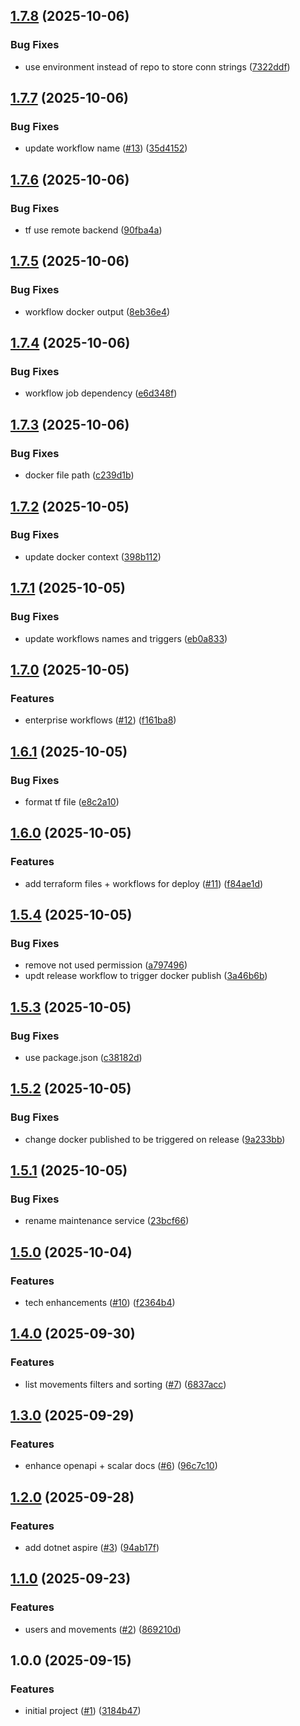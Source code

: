 ## [1.7.8](https://github.com/gabbium/fintrack/compare/v1.7.7...v1.7.8) (2025-10-06)

### Bug Fixes

* use environment instead of repo to store conn strings ([7322ddf](https://github.com/gabbium/fintrack/commit/7322ddfdd24bc140b47162d055e12e1cec33b887))

## [1.7.7](https://github.com/gabbium/fintrack/compare/v1.7.6...v1.7.7) (2025-10-06)

### Bug Fixes

* update workflow name ([#13](https://github.com/gabbium/fintrack/issues/13)) ([35d4152](https://github.com/gabbium/fintrack/commit/35d4152c3669028cee4fd1506cbdfdeeb4d647fc))

## [1.7.6](https://github.com/gabbium/fintrack/compare/v1.7.5...v1.7.6) (2025-10-06)

### Bug Fixes

* tf use remote backend ([90fba4a](https://github.com/gabbium/fintrack/commit/90fba4a5b19ec3b355f398e74027c5a3adf4825f))

## [1.7.5](https://github.com/gabbium/fintrack/compare/v1.7.4...v1.7.5) (2025-10-06)

### Bug Fixes

* workflow docker output ([8eb36e4](https://github.com/gabbium/fintrack/commit/8eb36e4e05d23b75e53dd92adf09128d0f38a03d))

## [1.7.4](https://github.com/gabbium/fintrack/compare/v1.7.3...v1.7.4) (2025-10-06)

### Bug Fixes

* workflow job dependency ([e6d348f](https://github.com/gabbium/fintrack/commit/e6d348fc88d7c81ee63955f5e699f7b3c5f818a6))

## [1.7.3](https://github.com/gabbium/fintrack/compare/v1.7.2...v1.7.3) (2025-10-06)

### Bug Fixes

* docker file path ([c239d1b](https://github.com/gabbium/fintrack/commit/c239d1b1253a3db2d353409b5b61d16a5089dba1))

## [1.7.2](https://github.com/gabbium/fintrack/compare/v1.7.1...v1.7.2) (2025-10-05)

### Bug Fixes

* update docker context ([398b112](https://github.com/gabbium/fintrack/commit/398b1123c5fbf6ffe138015affc3f02961142123))

## [1.7.1](https://github.com/gabbium/fintrack/compare/v1.7.0...v1.7.1) (2025-10-05)

### Bug Fixes

* update workflows names and triggers ([eb0a833](https://github.com/gabbium/fintrack/commit/eb0a8332d86af822ad9e48749a0bfbfdffe4d2e2))

## [1.7.0](https://github.com/gabbium/fintrack/compare/v1.6.1...v1.7.0) (2025-10-05)

### Features

* enterprise workflows ([#12](https://github.com/gabbium/fintrack/issues/12)) ([f161ba8](https://github.com/gabbium/fintrack/commit/f161ba8e8596b4e5019d88a4a2561c4b2c3c9abe))

## [1.6.1](https://github.com/gabbium/fintrack/compare/v1.6.0...v1.6.1) (2025-10-05)

### Bug Fixes

* format tf file ([e8c2a10](https://github.com/gabbium/fintrack/commit/e8c2a104a4db407beca481d273581431c2533196))

## [1.6.0](https://github.com/gabbium/fintrack/compare/v1.5.4...v1.6.0) (2025-10-05)

### Features

* add terraform files + workflows for deploy ([#11](https://github.com/gabbium/fintrack/issues/11)) ([f84ae1d](https://github.com/gabbium/fintrack/commit/f84ae1dc7c2bf4b02907e8bf1f79144c2cb5bd7b))

## [1.5.4](https://github.com/gabbium/fintrack/compare/v1.5.3...v1.5.4) (2025-10-05)

### Bug Fixes

* remove not used permission ([a797496](https://github.com/gabbium/fintrack/commit/a797496f6a3ec0c20e7ed5e4ab2b6753f4e25e1f))
* updt release workflow to trigger docker publish ([3a46b6b](https://github.com/gabbium/fintrack/commit/3a46b6bb68baad1b80f44122ec601a98a849afec))

## [1.5.3](https://github.com/gabbium/fintrack/compare/v1.5.2...v1.5.3) (2025-10-05)

### Bug Fixes

* use package.json ([c38182d](https://github.com/gabbium/fintrack/commit/c38182dd85be6d1214e4a8b7e2b7f7b14d46b705))

## [1.5.2](https://github.com/gabbium/fintrack/compare/v1.5.1...v1.5.2) (2025-10-05)

### Bug Fixes

* change docker published to be triggered on release ([9a233bb](https://github.com/gabbium/fintrack/commit/9a233bb06a7881d5c3ebd25d4447c77fe219f201))

## [1.5.1](https://github.com/gabbium/fintrack/compare/v1.5.0...v1.5.1) (2025-10-05)

### Bug Fixes

* rename maintenance service ([23bcf66](https://github.com/gabbium/fintrack/commit/23bcf66e73722ead11d938d6877a1f61693f76ce))

## [1.5.0](https://github.com/gabbium/fintrack/compare/v1.4.0...v1.5.0) (2025-10-04)

### Features

* tech enhancements ([#10](https://github.com/gabbium/fintrack/issues/10)) ([f2364b4](https://github.com/gabbium/fintrack/commit/f2364b4dc4fb048adb58a266c474d7061788c0b6))

## [1.4.0](https://github.com/gabbium/fintrack/compare/v1.3.0...v1.4.0) (2025-09-30)

### Features

* list movements filters and sorting ([#7](https://github.com/gabbium/fintrack/issues/7)) ([6837acc](https://github.com/gabbium/fintrack/commit/6837acce89c1255902d1ba8cb4c816278f6d2d86))

## [1.3.0](https://github.com/gabbium/fintrack/compare/v1.2.0...v1.3.0) (2025-09-29)

### Features

* enhance openapi + scalar docs ([#6](https://github.com/gabbium/fintrack/issues/6)) ([96c7c10](https://github.com/gabbium/fintrack/commit/96c7c1034b9458c9f1ada4c92c4fdbb3ab3cbd1d))

## [1.2.0](https://github.com/gabbium/fintrack/compare/v1.1.0...v1.2.0) (2025-09-28)

### Features

* add dotnet aspire ([#3](https://github.com/gabbium/fintrack/issues/3)) ([94ab17f](https://github.com/gabbium/fintrack/commit/94ab17fadf56f93a5fa519bc24c73002f1afbbf0))

## [1.1.0](https://github.com/gabbium/fintrack/compare/v1.0.0...v1.1.0) (2025-09-23)

### Features

* users and movements ([#2](https://github.com/gabbium/fintrack/issues/2)) ([869210d](https://github.com/gabbium/fintrack/commit/869210d488947ec3f58f04ac87e84341eb5a6129))

## 1.0.0 (2025-09-15)

### Features

* initial project ([#1](https://github.com/gabbium/fintrack/issues/1)) ([3184b47](https://github.com/gabbium/fintrack/commit/3184b47ff40595702415cc2f1ee385b3d753386e))
